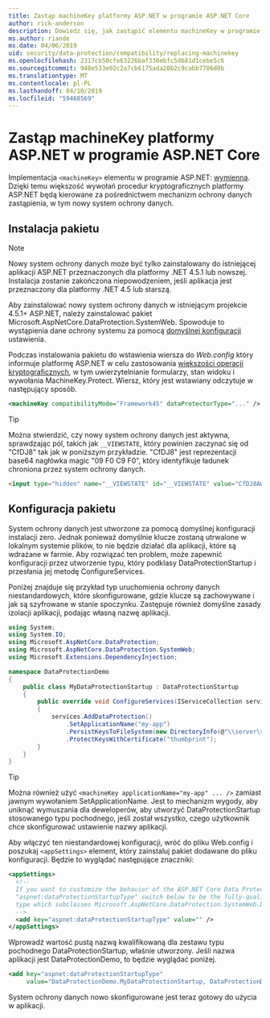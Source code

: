```yaml
---
title: Zastąp machineKey platformy ASP.NET w programie ASP.NET Core
author: rick-anderson
description: Dowiedz się, jak zastąpić elementu machineKey w programie ASP.NET, aby zezwolić na korzystanie z systemu ochrony danych na nowe i bardziej bezpieczne.
ms.author: riande
ms.date: 04/06/2019
uid: security/data-protection/compatibility/replacing-machinekey
ms.openlocfilehash: 2317cb50cfe63226baf336ebfc5d681d1cebe5c6
ms.sourcegitcommit: 948e533e02c2a7cb6175ada20b2c9cabb7786d0b
ms.translationtype: MT
ms.contentlocale: pl-PL
ms.lasthandoff: 04/10/2019
ms.locfileid: "59468569"
---
```

# <a name="replace-the-aspnet-machinekey-in-aspnet-core"></a>Zastąp machineKey platformy ASP.NET w programie ASP.NET Core

<a name="compatibility-replacing-machinekey"></a>

Implementacja `<machineKey>` elementu w programie ASP.NET: [wymienną](https://blogs.msdn.microsoft.com/webdev/2012/10/23/cryptographic-improvements-in-asp-net-4-5-pt-2/). Dzięki temu większość wywołań procedur kryptograficznych platformy ASP.NET będą kierowane za pośrednictwem mechanizm ochrony danych zastąpienia, w tym nowy system ochrony danych.

## <a name="package-installation"></a>Instalacja pakietu

> [!NOTE]
> Nowy system ochrony danych może być tylko zainstalowany do istniejącej aplikacji ASP.NET przeznaczonych dla platformy .NET 4.5.1 lub nowszej. Instalacja zostanie zakończona niepowodzeniem, jeśli aplikacja jest przeznaczony dla platformy .NET 4.5 lub starszą.

Aby zainstalować nowy system ochrony danych w istniejącym projekcie 4.5.1+ ASP.NET, należy zainstalować pakiet Microsoft.AspNetCore.DataProtection.SystemWeb. Spowoduje to wystąpienia dane ochrony systemu za pomocą [domyślnej konfiguracji](xref:security/data-protection/configuration/default-settings) ustawienia.

Podczas instalowania pakietu do wstawienia wiersza do *Web.config* który informuje platformę ASP.NET w celu zastosowania [większości operacji kryptograficznych](https://blogs.msdn.microsoft.com/webdev/2012/10/23/cryptographic-improvements-in-asp-net-4-5-pt-2/), w tym uwierzytelnianie formularzy, stan widoku i wywołania MachineKey.Protect. Wiersz, który jest wstawiany odczytuje w następujący sposób.

```xml
<machineKey compatibilityMode="Framework45" dataProtectorType="..." />
```

>[!TIP]
> Można stwierdzić, czy nowy system ochrony danych jest aktywna, sprawdzając pól, takich jak `__VIEWSTATE`, który powinien zaczynać się od "CfDJ8" tak jak w poniższym przykładzie. "CfDJ8" jest reprezentacji base64 nagłówka magic "09 F0 C9 F0", który identyfikuje ładunek chroniona przez system ochrony danych.

```html
<input type="hidden" name="__VIEWSTATE" id="__VIEWSTATE" value="CfDJ8AWPr2EQPTBGs3L2GCZOpk...">
```

## <a name="package-configuration"></a>Konfiguracja pakietu

System ochrony danych jest utworzone za pomocą domyślnej konfiguracji instalacji zero. Jednak ponieważ domyślnie klucze zostaną utrwalone w lokalnym systemie plików, to nie będzie działać dla aplikacji, które są wdrażane w farmie. Aby rozwiązać ten problem, może zapewnić konfiguracji przez utworzenie typu, który podklasy DataProtectionStartup i przesłania jej metodę ConfigureServices.

Poniżej znajduje się przykład typ uruchomienia ochrony danych niestandardowych, które skonfigurowane, gdzie klucze są zachowywane i jak są szyfrowane w stanie spoczynku. Zastępuje również domyślne zasady izolacji aplikacji, podając własną nazwę aplikacji.

```csharp
using System;
using System.IO;
using Microsoft.AspNetCore.DataProtection;
using Microsoft.AspNetCore.DataProtection.SystemWeb;
using Microsoft.Extensions.DependencyInjection;

namespace DataProtectionDemo
{
    public class MyDataProtectionStartup : DataProtectionStartup
    {
        public override void ConfigureServices(IServiceCollection services)
        {
            services.AddDataProtection()
                .SetApplicationName("my-app")
                .PersistKeysToFileSystem(new DirectoryInfo(@"\\server\share\myapp-keys\"))
                .ProtectKeysWithCertificate("thumbprint");
        }
    }
}
```

>[!TIP]
> Można również użyć `<machineKey applicationName="my-app" ... />` zamiast jawnym wywołaniem SetApplicationName. Jest to mechanizm wygody, aby uniknąć wymuszania dla deweloperów, aby utworzyć DataProtectionStartup stosowanego typu pochodnego, jeśli został wszystko, czego użytkownik chce skonfigurować ustawienie nazwy aplikacji.

Aby włączyć ten niestandardowej konfiguracji, wróć do pliku Web.config i poszukaj `<appSettings>` element, który zainstaluj pakiet dodawane do pliku konfiguracji. Będzie to wyglądać następujące znaczniki:

```xml
<appSettings>
  <!--
  If you want to customize the behavior of the ASP.NET Core Data Protection stack, set the
  "aspnet:dataProtectionStartupType" switch below to be the fully-qualified name of a
  type which subclasses Microsoft.AspNetCore.DataProtection.SystemWeb.DataProtectionStartup.
  -->
  <add key="aspnet:dataProtectionStartupType" value="" />
</appSettings>
```

Wprowadź wartość pustą nazwą kwalifikowaną dla zestawu typu pochodnego DataProtectionStartup, właśnie utworzony. Jeśli nazwa aplikacji jest DataProtectionDemo, to będzie wyglądać poniżej.

```xml
<add key="aspnet:dataProtectionStartupType"
     value="DataProtectionDemo.MyDataProtectionStartup, DataProtectionDemo" />
```

System ochrony danych nowo skonfigurowane jest teraz gotowy do użycia w aplikacji.
